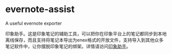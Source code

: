 # evernote-assist
A useful evernote exporter

印象助手。这是印象笔记的辅助工具，可以把你在印象平台上的笔记都同步到本地离线保存，而且支持将笔记本导出为enex格式的开放文件，支持导入到其他众多笔记软件中，让你摆脱印象笔记的绑架。详情请访问[印象助手](https://superassist.net/guide/evernote-assist/index.html)。
